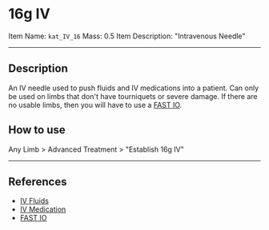 # 16g IV

Item Name: `kat_IV_16`
Mass: 0.5
Item Description: "Intravenous Needle"

---

## Description

An IV needle used to push fluids and IV medications into a patient. Can only be used on limbs that don't have tourniquets or severe damage. If there are no usable limbs, then you will have to use a [FAST IO](/Equipment/FAST%20IO.md).

## How to use

Any Limb > Advanced Treatment > "Establish 16g IV"

---

## References
- [IV Fluids](/Hemorrhaging/IV-Fluids.md)
- [IV Medication](/Pharmacy/IV-Medication.md)
- [FAST IO](/Equipment/FAST%20IO.md)